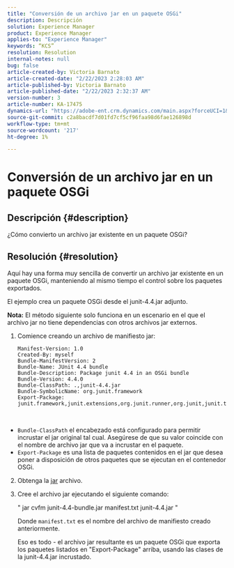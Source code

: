 ```yaml
---
title: "Conversión de un archivo jar en un paquete OSGi"
description: Descripción
solution: Experience Manager
product: Experience Manager
applies-to: "Experience Manager"
keywords: “KCS”
resolution: Resolution
internal-notes: null
bug: false
article-created-by: Victoria Barnato
article-created-date: "2/22/2023 2:28:03 AM"
article-published-by: Victoria Barnato
article-published-date: "2/22/2023 2:32:37 AM"
version-number: 3
article-number: KA-17475
dynamics-url: "https://adobe-ent.crm.dynamics.com/main.aspx?forceUCI=1&pagetype=entityrecord&etn=knowledgearticle&id=2be0e482-58b2-ed11-83fe-6045bd006b3d"
source-git-commit: c2a8bacdf7d01fd7cf5cf96faa98d6fae126898d
workflow-type: tm+mt
source-wordcount: '217'
ht-degree: 1%

---
```


# Conversión de un archivo jar en un paquete OSGi

## Descripción {#description}


¿Cómo convierto un archivo jar existente en un paquete OSGi?


## Resolución {#resolution}


Aquí hay una forma muy sencilla de convertir un archivo jar existente en un paquete OSGi, manteniendo al mismo tiempo el control sobre los paquetes exportados.

El ejemplo crea un paquete OSGi desde el junit-4.4.jar adjunto.

<b>Nota:</b> El método siguiente solo funciona en un escenario en el que el archivo jar no tiene dependencias con otros archivos jar externos.



1. Comience creando un archivo de manifiesto jar:

   ```
   Manifest-Version: 1.0
   Created-By: myself
   Bundle-ManifestVersion: 2
   Bundle-Name: JUnit 4.4 bundle
   Bundle-Description: Package junit 4.4 in an OSGi bundle
   Bundle-Version: 4.4.0
   Bundle-ClassPath: .,junit-4.4.jar
   Bundle-SymbolicName: org.junit.framework
   Export-Package: junit.framework,junit.extensions,org.junit.runner,org.junit,junit.textui
   ```

 
- `Bundle-ClassPath` el encabezado está configurado para permitir incrustar el jar original tal cual. Asegúrese de que su valor coincide con el nombre de archivo jar que va a incrustar en el paquete.
- `Export-Package` es una lista de paquetes contenidos en el jar que desea poner a disposición de otros paquetes que se ejecutan en el contenedor OSGi.
2. Obtenga la [jar](https://repo1.maven.org/maven2/junit/junit/4.4/junit-4.4.jar) archivo.
3. Cree el archivo jar ejecutando el siguiente comando:


    &quot;
    jar cvfm junit-4.4-bundle.jar manifest.txt junit-4.4.jar
    &quot;
    
    
    
    Donde `manifest.txt` es el nombre del archivo de manifiesto creado anteriormente.
    
    
    
    Eso es todo - el archivo jar resultante es un paquete OSGi que exporta los paquetes listados en &quot;Export-Package&quot; arriba, usando las clases de la junit-4.4.jar incrustado.
    

